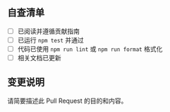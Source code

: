 ## 自查清单

- [ ] 已阅读并遵循贡献指南
- [ ] 已运行 `npm test` 并通过
- [ ] 代码已使用 `npm run lint` 或 `npm run format` 格式化
- [ ] 相关文档已更新

## 变更说明

请简要描述此 Pull Request 的目的和内容。

